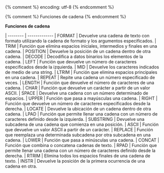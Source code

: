 {% comment %} encoding: utf-8 {% endcomment %}

{% comment %} Funciones de cadena {% endcomment %}
 

**Funciones de cadena**

| -------- | -------------
| FORMAT | Devuelve una cadena de texto con formato utilizando la cadena de formato y los argumentos especificados.
| TRIM | Función que elimina espacios iniciales, intermedios y finales en una cadena.
| POSITION | Devuelve la posición de un cadena dentro de otra cadena.
| DECODE | Decodifica a datos binarios los elementos de la cadena.
| LEFT | Función que devuelve un número de caracteres especificados desde la izquierda.
| MID | Devuelve los caracteres indicados de medio de una string.
| LTRIM | Función que elimina espacios principales en una cadena.
| REPEAT | Repite una cadena un número especificado de veces.
| LENGTH | Función que devuelve el número de caracteres de una cadena.
| CHAR | Función que devuelve un carácter a partir de un valor ASCII.
| SPACE | Devuelve una cadena con un número determinado de espacios.
| UPPER | Función que pasa a mayúsculas una cadena.
| RIGHT | Función que devuelve un número de caracteres especificados desde la derecha.
| LOCATE | Devuelve la ubicación de un cadena dentro de otra cadena.
| LPAD | Función que permite llenar una cadena con un número de caracteres  definido desde la izquierda.
| SUBSTRING | Devuelve una subcadena de una cadena que comienza en una posición.
| ASCII | Función que devuelve un valor ASCII a partir de un carácter.
| REPLACE | Función que reemplaza una determinada subcadena por otra subcadena en una cadena.
| LOWER | Función que pasa a minúsculas una cadena.
| CONCAT | Función que combina o concatena cadenas de texto.
| RPAD | Función que permite llenar una cadena con un número de caracteres  definido desde la derecha.
| RTRIM | Elimina todos los espacios finales de una cadena de texto.
| INSTR | Devuelve la posición de la primera ocurrencia de una cadena en otra.
